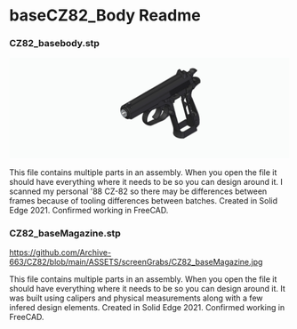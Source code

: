 # baseCZ82_Body Readme

### CZ82_basebody.stp

![CZ82_baseBody image](https://github.com/Archive-663/CZ82/blob/main/ASSETS/screenGrabs/CZ82_baseBody.jpg)

This file contains multiple parts in an assembly. When you open the file it should have everything where it needs to be so you can design around it. I scanned my personal '88 CZ-82 so there may be differences between frames because of tooling differences between batches. Created in Solid Edge 2021. Confirmed working in FreeCAD.

### CZ82_baseMagazine.stp

https://github.com/Archive-663/CZ82/blob/main/ASSETS/screenGrabs/CZ82_baseMagazine.jpg

This file contains multiple parts in an assembly. When you open the file it should have everything where it needs to be so you can design around it. It was built using calipers and physical measurements along with a few infered design elements. Created in Solid Edge 2021. Confirmed working in FreeCAD.
